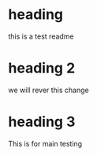 # heading 

this is a test readme 

# heading 2

we will rever this change

# heading 3

This is for main testing